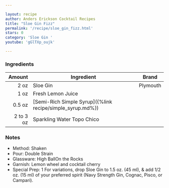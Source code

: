 ```yaml
---

layout: recipe
author: Anders Erickson Cocktail Recipes
title: "Sloe Gin Fizz"
permalink: '/recipe/sloe_gin_fizz.html'
stars: 0
category: 'Sloe Gin '
youtube: 'gGlTXp_oujk'

---
```


### Ingredients

|  Amount  | Ingredient               | Brand          |
| --------: | --------------------------------------------------------- | -------- |
|      2 oz | Sloe Gin                                                  | Plymouth |
|      1 oz | Fresh Lemon Juice                                         |
|    0.5 oz | [Semi-Rich Simple Syrup]({%link recipe/simple_syrup.md%}) |
| 2 to 3 oz | Sparkling Water Topo Chico                                |

### Notes

- Method: Shaken
- Pour: Double Strain
- Glassware: High BallOn the Rocks
- Garnish: Lemon wheel and cocktail cherry
- Special Prep: 1 For variations, drop Sloe Gin to 1.5 oz. (45 ml), & add 1/2 oz. (15 ml) of your preferred spirit (Navy Strength Gin, Cognac, Pisco, or Campari).

